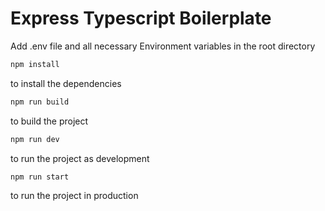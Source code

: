 # Express Typescript Boilerplate

Add .env file and all necessary Environment variables in the root directory

```bash
npm install
```

to install the dependencies

```bash
npm run build
```

to build the project

```bash
npm run dev
```

to run the project as development

```bash
npm run start
```

to run the project in production
